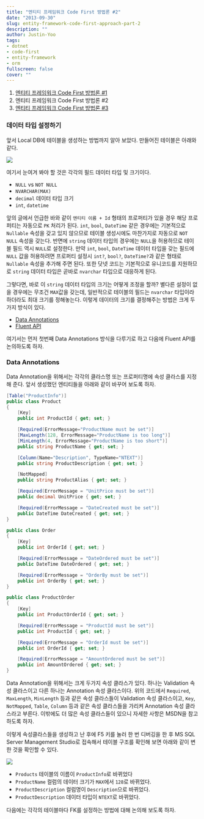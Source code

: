 ```yaml
---
title: "엔티티 프레임워크 Code First 방법론 #2"
date: "2013-09-30"
slug: entity-framework-code-first-approach-part-2
description: ""
author: Justin-Yoo
tags:
- dotnet
- code-first
- entity-framework
- orm
fullscreen: false
cover: ""
---
```


1. [엔티티 프레임워크 Code First 방법론 #1](https://blog.aliencube.org/ko/2013/09/29/entity-framework-code-first-approach-part-1)
2. 엔티티 프레임워크 Code First 방법론 #2
3. [엔티티 프레임워크 Code First 방법론 #3](https://blog.aliencube.org/ko/2013/10/18/entity-framework-code-first-approach-part-3)

### 데이터 타입 설정하기

앞서 Local DB에 테이블을 생성하는 방법까지 알아 보았다. 만들어진 테이블은 아래와 같다.

![](http://media.tumblr.com/314d58fed2754c95fbb17b4e53c1a8d4/tumblr_inline_mtvvwwokys1qzhmhx.png)

여기서 눈여겨 봐야 할 것은 각각의 필드 데이터 타입 및 크기이다.

- `NULL` vs `NOT NULL`
- `NVARCHAR(MAX)`
- `decimal` 데이터 타입 크기
- `int`, `datetime`

앞의 글에서 언급한 바와 같이 `엔티티 이름 + Id` 형태의 프로퍼티가 있을 경우 해당 프로퍼티는 자동으로 `PK` 처리가 된다. `int`, `bool`, `DateTime` 같은 경우에는 기본적으로 `Nullable` 속성을 갖고 있지 않으므로 테이블 생성시에도 마찬가지로 자동으로 `NOT NULL` 속성을 갖는다. 반면에 `string` 데이터 타입의 경우에는 `NULL`을 허용하므로 테이블 필드 역시 `NULL`로 설정한다. 만약 `int`, `bool`, `DateTime` 데이터 타입을 갖는 필드에 `NULL` 값을 허용하려면 프로퍼티 설정시 `int?`, `bool?`, `DateTime?`과 같은 형태로 `Nullable` 속성을 추가해 주면 된다. 또한 닷넷 코드는 기본적으로 유니코드를 지원하므로 `string` 데이터 타입은 곧바로 `nvarchar` 타입으로 대응하게 된다.

그렇다면, 바로 이 `string` 데이터 타입의 크기는 어떻게 조정을 할까? 별다른 설정이 없을 경우에는 무조건 `MAX`값을 갖는데, 일반적으로 테이블의 필드는 `nvarchar` 타입이라 하더라도 최대 크기를 정해놓는다. 이렇게 데이터의 크기를 결정해주는 방법은 크게 두가지 방식이 있다.

- [Data Annotations](http://msdn.microsoft.com/en-us/data/jj591583.aspx)
- [Fluent API](http://msdn.microsoft.com/en-us/data/jj591617)

여기서는 먼저 첫번째 Data Annotations 방식을 다루기로 하고 다음에 Fluent API를 논의하도록 하자.

### Data Annotations

Data Annotation을 위해서는 각각의 클라스명 또는 프로퍼티명에 속성 클라스를 지정해 준다. 앞서 생성했던 엔티티들을 아래와 같이 바꾸어 보도록 하자.

```csharp
[Table("ProductInfo")]
public class Product
{
    [Key]
    public int ProductId { get; set; }

    [Required(ErrorMessage="ProductName must be set")]
    [MaxLength(128, ErrorMessage="ProductName is too long")]
    [MinLength(4, ErrorMessage="ProductName is too short")]
    public string ProductName { get; set; }

    [Column(Name="Description", TypeName="NTEXT")]
    public string ProductDescription { get; set; }

    [NotMapped]
    public string ProductAlias { get; set; }

    [Required(ErrorMessage = "UnitPrice must be set")]
    public decimal UnitPrice { get; set; }

    [Required(ErrorMessage = "DateCreated must be set")]
    public DateTime DateCreated { get; set; }
}

public class Order
{
    [Key]
    public int OrderId { get; set; }

    [Required(ErrorMessage = "DateOrdered must be set")]
    public DateTime DateOrdered { get; set; }

    [Required(ErrorMessage = "OrderBy must be set")]
    public int OrderBy { get; set; }
}

public class ProductOrder
{
    [Key]
    public int ProductOrderId { get; set; }

    [Required(ErrorMessage = "ProductId must be set")]
    public int ProductId { get; set; }

    [Required(ErrorMessage = "OrderId must be set")]
    public int OrderId { get; set; }

    [Required(ErrorMessage = "AmountOrdered must be set")]
    public int AmountOrdered { get; set; }
}

```

Data Annotation을 위해서는 크게 두가지 속성 클라스가 있다. 하나는 Validation 속성 클라스이고 다른 하나는 Annotation 속성 클라스이다. 위의 코드에서 `Required`, `MaxLength`, `MinLength` 등과 같은 속성 클라스들이 Validation 속성 클라스이고, `Key`, `NotMapped`, `Table`, `Column` 등과 같은 속성 클라스들을 가리켜 Annotation 속성 클라스라고 부른다. 이밖에도 더 많은 속성 클라스들이 있으니 자세한 사항은 MSDN을 참고하도록 하자.

이렇게 속성클라스들을 생성하고 난 후에 F5 키를 눌러 한 번 디버깅을 한 후 MS SQL Server Management Studio로 접속해서 테이블 구조를 확인해 보면 아래와 같이 변한 것을 확인할 수 있다.

![](http://media.tumblr.com/697cb3004613d7f16af7fdc08673ded6/tumblr_inline_mtxvcsZqwU1qzhmhx.png)

- `Products` 테이블의 이름이 `ProductInfo`로 바뀌었다
- `ProductName` 컬럼의 데이터 크기가 `MAX`에서 `128`로 바뀌었다.
- `ProductDescription` 컬럼명이 `Description`으로 바뀌었다.
- `ProductDescription` 데이터 타입이 `NTEXT`로 바뀌었다.

다음에는 각각의 테이블마다 FK를 설정하는 방법에 대해 논의해 보도록 하자.
